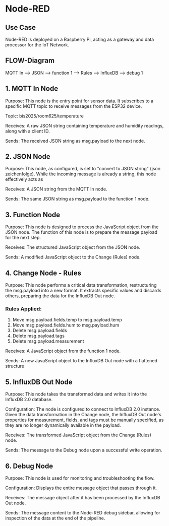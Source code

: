 # Node-RED

## Use Case
Node-RED is deployed on a Raspberry Pi, acting as a gateway and data processor for the IoT Network.

## FLOW-Diagram
MQTT In --> JSON --> function 1 --> Rules --> InfluxDB --> debug 1

## 1. MQTT In Node
Purpose: This node is the entry point for sensor data. It subscribes to a specific MQTT topic to receive messages from the ESP32 device.

Topic: bis2025/room625/temperature

Receives: A raw JSON string containing temperature and humidity readings, along with a client ID.

Sends: The received JSON string as msg.payload to the next node.

## 2. JSON Node
Purpose: This node, as configured, is set to "convert to JSON string" (json zeichenfolge). While the incoming message is already a string, this node effectively acts as 

Receives: A JSON string from the MQTT In node.

Sends: The same JSON string as msg.payload to the function 1 node.

## 3. Function Node
Purpose: This node is designed to process the JavaScript object from the JSON node. The function of this node is to prepare the message payload for the next step.

Receives: The structured JavaScript object from the JSON node.

Sends: A modified JavaScript object to the Change (Rules) node.

## 4. Change Node - Rules
Purpose: This node performs a critical data transformation, restructuring the msg.payload into a new format. It extracts specific values and discards others, preparing the data for the InfluxDB Out node.

### Rules Applied:
1. Move msg.payload.fields.temp to msg.payload.temp
2. Move msg.payload.fields.hum to msg.payload.hum
3. Delete msg.payload.fields
4. Delete msg.payload.tags
5. Delete msg.payload.measurement
   
Receives: A JavaScript object from the function 1 node.

Sends: A new JavaScript object to the InfluxDB Out node with a flattened structure

## 5. InfluxDB Out Node
Purpose: This node takes the transformed data and writes it into the InfluxDB 2.0 database.

Configuration: The node is configured to connect to InfluxDB 2.0 instance. Given the data transformation in the Change node, the InfluxDB Out node's properties for measurement, fields, and tags
must be manually specified, as they are no longer dynamically available in the payload.

Receives: The transformed JavaScript object from the Change (Rules) node.

Sends: The message to the Debug node upon a successful write operation.

## 6. Debug Node
Purpose: This node is used for monitoring and troubleshooting the flow.

Configuration: Displays the entire message object that passes through it.

Receives: The message object after it has been processed by the InfluxDB Out node.

Sends: The message content to the Node-RED debug sidebar, allowing for inspection of the data at the end of the pipeline.



